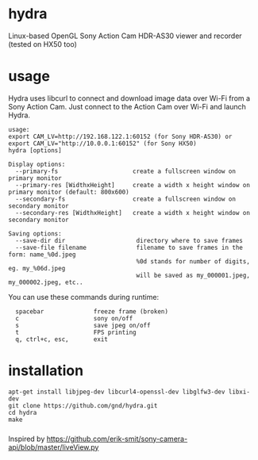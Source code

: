 # hydra
Linux-based OpenGL Sony Action Cam HDR-AS30 viewer and recorder (tested on HX50 too)

# usage
Hydra uses libcurl to connect and download image data over Wi-Fi from a Sony Action Cam.
Just connect to the Action Cam over Wi-Fi and launch Hydra.

```
usage:
export CAM_LV=http://192.168.122.1:60152 (for Sony HDR-AS30) or
export CAM_LV="http://10.0.0.1:60152" (for Sony HX50)
hydra [options]

Display options:
  --primary-fs                     create a fullscreen window on primary monitor
  --primary-res [WidthxHeight]     create a width x height window on primary monitor (default: 800x600)
  --secondary-fs                   create a fullscreen window on secondary monitor
  --secondary-res [WidthxHeight]   create a width x height window on secondary monitor

Saving options:
  --save-dir dir                    directory where to save frames
  --save-file filename              filename to save frames in the form: name_%0d.jpeg
                                    %0d stands for number of digits, eg. my_%06d.jpeg
                                    will be saved as my_000001.jpeg, my_000002.jpeg, etc..

```
You can use these commands during runtime:

```
  spacebar              freeze frame (broken)
  c                     sony on/off
  s                     save jpeg on/off
  t                     FPS printing
  q, ctrl+c, esc,       exit

```

# installation

```
apt-get install libjpeg-dev libcurl4-openssl-dev libglfw3-dev libxi-dev
git clone https://github.com/gnd/hydra.git
cd hydra
make
```

###
Inspired by https://github.com/erik-smit/sony-camera-api/blob/master/liveView.py
